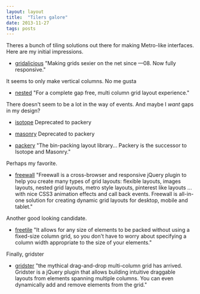 ```yaml
---
layout: layout
title:  "Tilers galore"
date: 2013-11-27
tags: posts
---
```


Theres a bunch of tiling solutions out there for making Metro-like interfaces. Here are my initial impressions.

* [gridalicious] "Making grids sexier on the net since —08. Now fully responsive."

It seems to only make vertical columns. No me gusta

* [nested] "For a complete gap free, multi column grid layout experience."

There doesn't seem to be a lot in the way of events. And maybe I *want* gaps in my design?

* [isotope] Deprecated to packery

* [masonry] Deprecated to packery

* [packery] "The bin-packing layout library... Packery is the successor to Isotope and Masonry."

Perhaps my favorite. 

* [freewall] "Freewall is a cross-browser and responsive jQuery plugin to help you create many types of grid layouts: flexible layouts, images layouts, nested grid layouts, metro style layouts, pinterest like layouts ... with nice CSS3 animation effects and call back events. Freewall is all-in-one solution for creating dynamic grid layouts for desktop, mobile and tablet."

Another good looking candidate.

* [freetile] "It allows for any size of elements to be packed without using a fixed-size column grid, so you don't have to worry about specifying a column width appropriate to the size of your elements."

Finally, gridster

* [gridster] "the mythical drag-and-drop multi-column grid has arrived. Gridster is a jQuery plugin that allows building intuitive draggable layouts from elements spanning multiple columns. You can even dynamically add and remove elements from the grid."

[mason.js]: http://masonjs.com/
[nested]: http://suprb.com/apps/nested/
[gridalicious]: http://suprb.com/apps/gridalicious/
[packery]: http://packery.metafizzy.co/
[isotope]: http://isotope.metafizzy.co/
[masonry]: http://masonry.desandro.com/
[freewall]: http://vnjs.net/www/project/freewall/
[freetile]: http://yconst.com/web/freetile/
[gridster]: http://gridster.net/
